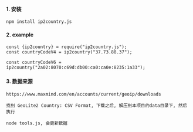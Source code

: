 
#### 1. 安装

```
npm install ip2country.js
```
#### 2. example

```
const {ip2country} = require("ip2country.js");
const countryCodeV4 = ip2country("37.73.88.37");

const countryCodeV6 = ip2country("2a02:8070:c69d:db00:ca0:ca0e:8235:1a33");
```

#### 3. 数据来源

```
https://www.maxmind.com/en/accounts/current/geoip/downloads

找到 GeoLite2 Country: CSV Format, 下载之后, 解压到本项目的data目录下, 然后执行

node tools.js, 会更新数据
```